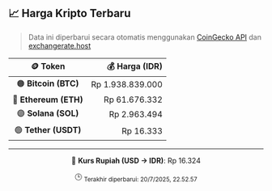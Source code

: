 

<!-- HARGA_KRIPTO -->
## 📈 Harga Kripto Terbaru

> Data ini diperbarui secara otomatis menggunakan [CoinGecko API](https://www.coingecko.com/) dan [exchangerate.host](https://exchangerate.host/)

<div align="center">

| 🪙 Token | 💰 Harga (IDR) |
|:------:|---------------:|
| 🟠 **Bitcoin (BTC)**   | Rp 1.938.839.000 |
| 🔵 **Ethereum (ETH)**  | Rp 61.676.332 |
| 🟣 **Solana (SOL)**    | Rp 2.963.494 |
| 🟢 **Tether (USDT)**   | Rp 16.333 |

---

💱 **Kurs Rupiah (USD → IDR)**: Rp 16.324

🕒 <sub>Terakhir diperbarui: 20/7/2025, 22.52.57</sub>

</div>
<!-- /HARGA_KRIPTO -->